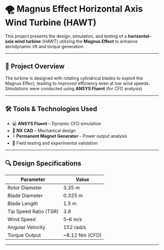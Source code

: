 # 🌪️ Magnus Effect Horizontal Axis Wind Turbine (HAWT)

This project presents the design, simulation, and testing of a **horizontal-axis wind turbine** (HAWT) utilizing the **Magnus Effect** to enhance aerodynamic lift and torque generation.

---

## 📌 Project Overview

The turbine is designed with rotating cylindrical blades to exploit the Magnus Effect, leading to improved efficiency even at low wind speeds. Simulations were conducted using **ANSYS Fluent** (for CFD analysis)

---

## 🛠️ Tools & Technologies Used

- 💻 **ANSYS Fluent** – Dynamic CFD simulation
- 🧰 **NX CAD** – Mechanical design
- ⚡ **Permanent Magnet Generator** – Power output analysis
- 📸 Field testing and experimental validation

---

## 🔍 Design Specifications

| Parameter              | Value           |
|------------------------|-----------------|
| Rotor Diameter         | 3.35 m          |
| Blade Diameter         | 0.325 m         |
| Blade Length           | 1.5 m           |
| Tip Speed Ratio (TSR)  | 3.8             |
| Wind Speed             | 5–6 m/s         |
| Angular Velocity       | 152 rad/s       |
| Torque Output          | ~8.12 Nm (CFD)  |

---
